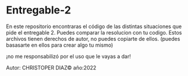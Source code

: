 # Entregable-2
En este repositorio encontraras el código de las distintas situaciones que pide el entregable 2.
Puedes comparar  la resolucion con tu codigo.
Estos archivos tienen derechos de autor, no puedes copiarte de ellos.
(puedes basasarte en ellos para crear algo tu mismo)

¡no me responsabilizó por el uso que le vayas a dar!

Autor: CHRISTOPER DIAZ©   año:2022
